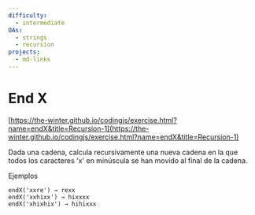 ```yaml
---
difficulty:
  - intermediate
OAs:
  - strings
  - recursion
projects:
  - md-links
---
```


# End X

[https://the-winter.github.io/codingjs/exercise.html?name=endX&title=Recursion-1](https://the-winter.github.io/codingjs/exercise.html?name=endX&title=Recursion-1)

Dada una cadena, calcula recursivamente una nueva cadena en la que todos
los caracteres 'x' en minúscula se han movido al final de la cadena.

Ejemplos

    endX('xxre') → rexx
    endX('xxhixx') → hixxxx
    endX('xhixhix') → hihixxx
